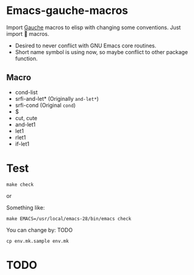 # Emacs-gauche-macros

Import [Gauche](https://practical-scheme.net/gauche/) macros to elisp with changing some conventions. Just import :heartbeat: macros.

- Desired to never conflict with GNU Emacs core routines.
- Short name symbol is using now, so maybe conflict to other package function.

## Macro

- cond-list
- srfi-and-let* (Originally `and-let*`)
- srfi-cond (Original `cond`)
- $
- cut, cute
- and-let1
- let1
- rlet1
- if-let1

# Test

```
make check
```

or

Something like:

```
make EMACS=/usr/local/emacs-28/bin/emacs check
```

You can change by: TODO

```
cp env.mk.sample env.mk

```




# TODO

